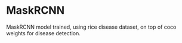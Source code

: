 # MaskRCNN
MaskRCNN model trained, using rice disease dataset, on top of coco weights for disease detection. 
